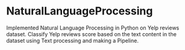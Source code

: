 # NaturalLanguageProcessing
Implemented Natural Language Processing in Python on Yelp reviews dataset. Classify Yelp reviews score based on the text content in the dataset using Text processing and making a Pipeline. 
